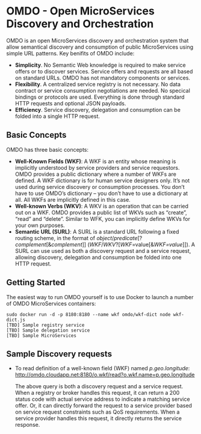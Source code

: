 # OMDO - Open MicroServices Discovery and Orchestration

OMDO is an open MicroServices discovery and orchestration system that allow semantical discovery and consumption of public MicroServices using simple URL patterns. Key benifits of OMDO include:

-	**Simplicity**. No Semantic Web knowledge is required to make service offers or to discover services. Service offers and requests are all based on standard URLs. OMDO has not mandatory components or services. 
-	**Flexibility**. A centralized service registry is not necessary. No data contract or service consumption negotiations are needed. No specical bindings or protocols are used. Everything is done through standard HTTP requests and optional JSON payloads.
-	**Efficiency**. Service discovery, delegation and consumption can be folded into a single HTTP request.

## Basic Concepts
OMDO has three basic concepts:

- **Well-Known Fields (WKF)**: A WKF is an entity whose meaning is implicitly understood by service providers and service requestors. OMDO provides a public dictionary where a number of WKFs are defined. A WKF dictionary is for human service designers only. It’s not used during service discovery or consumption processes. You don’t have to use OMDO’s dictionary – you don’t have to use a dictionary at all. All WKFs are implicitly defined in this case. 
- **Well-known Verbs (WKV)**: A WKV is an operation that can be carried out on a WKF. OMDO provides a public list of WKVs such as “create”, “read” and “delete”. Similar to WFK, you can implicitly define WKVs for your own purposes. 
- **Semantic URL (SURL)**: A SURL is a standard URL following a fixed routing scheme, in the format of _object_/_predicate_\[?_complement_\[&_complement_]] (_WKF_/_WKV_?\[_WKF_=value\[&_WKF=value_]]). A SURL can use used as both a discovery request and a service request, allowing discovery, delegation and consumption be folded into one HTTP request.

## Getting Started
The easiest way to run OMDO yourself is to use Docker to launch a number of OMDO MicroServices containers:

    sudo docker run -d -p 8180:8180 --name wkf omdo/wkf-dict node wkf-dict.js
    [TBD] Sample registry service
    [TBD] Sample delegation service
    [TBD] Sample MicroServices

## Sample Discovery requests

- To read definition of a well-known field (WKF) named _p.geo.longitude_:
    http://omdo.cloudapp.net:8180/o.wkf/read?o.wkf.name=p.geo.longitude
  
  The above query is both a discovery request and a service request. When a registry or broker handles this request, it can return a 200 status code with actual service address to indicate a matching service offer. Or, it can directly forward the request to a service provider based on service request constraints such as QoS requirements. When a service provider handles this request, it directly returns the service response. 
